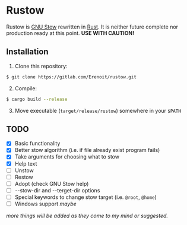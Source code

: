 # Rustow
Rustow is [GNU Stow](https://www.gnu.org/software/stow/) rewritten in [Rust](https://www.rust-lang.org/). It is neither future complete nor production ready at this point. **USE WITH CAUTION!**

## Installation
1. Clone this repository:

```sh
$ git clone https://gitlab.com/Erenoit/rustow.git
```

2. Compile:

```sh
$ cargo build --release
```

3. Move executable (`target/release/rustow`) somewhere in your `$PATH`

## TODO
- [x] Basic functionality
- [x] Better stow algorithm (i.e. if file already exist program fails)
- [x] Take arguments for choosing what to stow
- [x] Help text
- [ ] Unstow
- [ ] Restow
- [ ] Adopt (check GNU Stow help)
- [ ] --stow-dir and --terget-dir options
- [ ] Special keywords to change stow target (i.e. `@root`, `@home`)
- [ ] Windows support *maybe*

*more things will be added as they come to my mind or suggested.*
